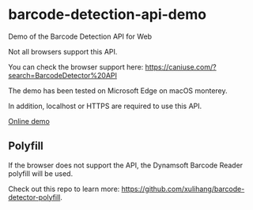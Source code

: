 # barcode-detection-api-demo

Demo of the Barcode Detection API for Web

Not all browsers support this API.

You can check the browser support here: https://caniuse.com/?search=BarcodeDetector%20API

The demo has been tested on Microsoft Edge on macOS monterey.

In addition, localhost or HTTPS are required to use this API.

[Online demo](https://blog.xulihang.me/barcode-detection-api-demo/scanner.html)

## Polyfill

If the browser does not support the API, the Dynamsoft Barcode Reader polyfill will be used.

Check out this repo to learn more: <https://github.com/xulihang/barcode-detector-polyfill>.

